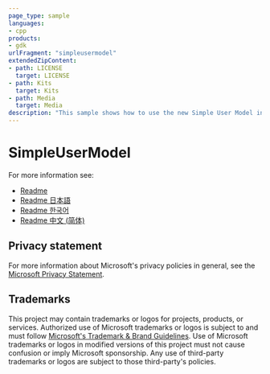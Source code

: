 ```yaml
---
page_type: sample
languages:
- cpp
products:
- gdk
urlFragment: "simpleusermodel"
extendedZipContent:
- path: LICENSE
  target: LICENSE
- path: Kits
  target: Kits
- path: Media
  target: Media
description: "This sample shows how to use the new Simple User Model introduced with the Microsoft Game Development Kit (April 2021)."
---
```


# SimpleUserModel

For more information see: 
- [Readme](https://github.com/microsoft/Xbox-GDK-Samples/blob/main/Samples/System/SimpleUserModel/readme_en-us.md)
- [Readme 日本語](https://github.com/microsoft/Xbox-GDK-Samples/blob/main/Samples/System/SimpleUserModel/readme_ja-jp.md)
- [Readme 한국어](https://github.com/microsoft/Xbox-GDK-Samples/blob/main/Samples/System/SimpleUserModel/readme_ko-kr.md)
- [Readme 中文 (简体)](https://github.com/microsoft/Xbox-GDK-Samples/blob/main/Samples/System/SimpleUserModel/readme_zh-cn.md)

## Privacy statement

For more information about Microsoft's privacy policies in general, see the [Microsoft Privacy Statement](https://privacy.microsoft.com/privacystatement/).

## Trademarks

This project may contain trademarks or logos for projects, products, or services. Authorized use of Microsoft trademarks or logos is subject to and must follow [Microsoft's Trademark & Brand Guidelines](https://www.microsoft.com/en-us/legal/intellectualproperty/trademarks/usage/general). Use of Microsoft trademarks or logos in modified versions of this project must not cause confusion or imply Microsoft sponsorship. Any use of third-party trademarks or logos are subject to those third-party's policies.
